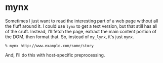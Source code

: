 # mynx

Sometimes I just want to read the interesting part of a web page
without all the fluff around it. I could use `lynx` to get a text version,
but that still has all of the cruft. Instead, I'll fetch the page, extract
the main content portion of the DOM, then format that. So, instead of `my_lynx`,
it's just `mynx`.

	% mynx http://www.example.com/some/story

And, I'll do this with host-specific preprocessing.
